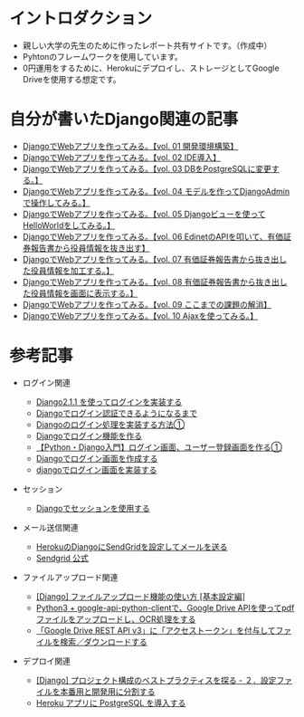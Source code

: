 # イントロダクション

- 親しい大学の先生のために作ったレポート共有サイトです。（作成中）
- Pyhtonのフレームワークを使用しています。
- 0円運用をするために、Herokuにデプロイし、ストレージとしてGoogle Driveを使用する想定です。

# 自分が書いたDjango関連の記事

- [DjangoでWebアプリを作ってみる。【vol. 01 開発環境構築】](https://qiita.com/TsJazz27Sumin/items/aa4804cabff9eb1534e8)
- [DjangoでWebアプリを作ってみる。【vol. 02 IDE導入】](https://qiita.com/TsJazz27Sumin/items/e91f61364366aa341bf4)
- [DjangoでWebアプリを作ってみる。【vol. 03 DBをPostgreSQLに変更する。】](https://qiita.com/TsJazz27Sumin/items/25b6df3db881ceb42366)
- [DjangoでWebアプリを作ってみる。【vol. 04 モデルを作ってDjangoAdminで操作してみる。】](https://qiita.com/TsJazz27Sumin/items/a439d6cdad6c97e02f6b)
- [DjangoでWebアプリを作ってみる。【vol. 05 Djangoビューを使ってHelloWorldをしてみる。】](https://qiita.com/TsJazz27Sumin/items/ba0b6fee502792301149)
- [DjangoでWebアプリを作ってみる。【vol. 06 EdinetのAPIを叩いて、有価証券報告書から役員情報を抜き出す】](https://qiita.com/TsJazz27Sumin/items/776eea0c6d0ac823d0f6)
- [DjangoでWebアプリを作ってみる。【vol. 07 有価証券報告書から抜き出した役員情報を加工する。】](https://qiita.com/TsJazz27Sumin/items/3f2a6d1eb18973fefd62)
- [DjangoでWebアプリを作ってみる。【vol. 08 有価証券報告書から抜き出した役員情報を画面に表示する。】](https://qiita.com/TsJazz27Sumin/items/cf5159d53ebc7f294cd8)
- [DjangoでWebアプリを作ってみる。【vol. 09 ここまでの課題の解消】](https://qiita.com/TsJazz27Sumin/items/248c65fa712bc443c084)
- [DjangoでWebアプリを作ってみる。【vol. 10 Ajaxを使ってみる。】](https://qiita.com/TsJazz27Sumin/items/6ec833c70f0b18ce116a)

# 参考記事

- ログイン関連
  - [Django2.1.1 を使ってログインを実装する](https://developer-collaboration.com/2018/10/05/django-login01/)
  - [Djangoでログイン認証できるようになるまで](https://codelab.website/django-login/amp/)
  - [Djangoのログイン処理を実装する方法①](https://intellectual-curiosity.tokyo/2018/11/13/django%e3%81%ae%e3%83%ad%e3%82%b0%e3%82%a4%e3%83%b3%e5%87%a6%e7%90%86%e3%82%92%e5%ae%9f%e8%a3%85%e3%81%99%e3%82%8b%e6%96%b9%e6%b3%95%e2%91%a0/)
  - [Djangoでログイン機能を作る](https://e-tec-memo.herokuapp.com/article/19/)
  - [【Python・Django入門】ログイン画面、ユーザー登録画面を作る①](http://mizzsugar.hatenablog.com/entry/2018/06/28/215117)
  - [Djangoでログイン画面を作成する](https://narito.ninja/blog/detail/40/)
  - [djangoでログイン画面を実装する](https://qiita.com/hayata-yamamoto/items/cb217f2c6ec07f2dc73a)

- セッション
  - [Djangoでセッションを使用する](http://python.zombie-hunting-club.com/entry/2017/11/06/222409)

- メール送信関連
  - [HerokuのDjangoにSendGridを設定してメールを送る](https://www.mathpython.com/ja/sendgrid/)
  - [Sendgrid 公式](https://sendgrid.kke.co.jp/docs/Integrate/Frameworks/django.html)

- ファイルアップロード関連
  - [[Django] ファイルアップロード機能の使い方 [基本設定編]](https://qiita.com/okoppe8/items/86776b8df566a4513e96)
  - [Python3 + google-api-python-clientで、Google Drive APIを使ってpdfファイルをアップロードし、OCR処理をする](https://thinkami.hatenablog.com/entry/2018/04/01/173611)
  - [「Google Drive REST API v3」に「アクセストークン」を付与してファイルを検索／ダウンロードする](https://qiita.com/CUTBOSS/items/2ccb543f68f1a6c1aa7d)

- デプロイ関連
  - [[Django] プロジェクト構成のベストプラクティスを探る - ２．設定ファイルを本番用と開発用に分割する](https://qiita.com/okoppe8/items/e60d35f55188c0ab9ecc)
  - [Heroku アプリに PostgreSQL を導入する](http://neos21.hatenablog.com/entry/2018/12/06/080000)

